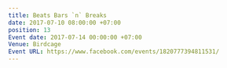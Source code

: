 ```yaml
---
title: Beats Bars `n` Breaks
date: 2017-07-10 08:00:00 +07:00
position: 13
Event date: 2017-07-14 00:00:00 +07:00
Venue: Birdcage
Event URL: https://www.facebook.com/events/1820777394811531/
---
```


